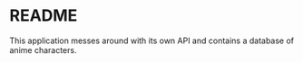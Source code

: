 # README

This application messes around with its own API and contains a database of anime characters.
